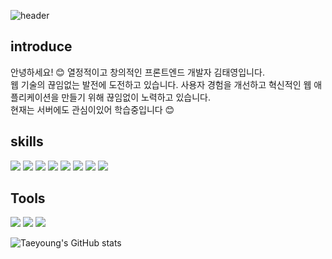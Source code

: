 
![header](https://capsule-render.vercel.app/api?type=wave&color=auto&height=300&section=header&text=hi!!%20i'm%20taeyoung&fontSize=90)

## introduce

안녕하세요! 😊 열정적이고 창의적인 프론트엔드 개발자 김태영입니다. <br />
웹 기술의 끊임없는 발전에 도전하고 있습니다. 사용자 경험을 개선하고 혁신적인 웹 애플리케이션을 만들기 위해 끊임없이 노력하고 있습니다. <br/>
현재는 서버에도 관심이있어 학습중입니다 😊


## skills


<img src="https://img.shields.io/badge/TypeScript-3178C6?style=flat-square&logo=TypeScript&logoColor=white"/></a>
<img src="https://img.shields.io/badge/React-61DAFB?style=flat-square&logo=React&logoColor=white"/></a>
<img src="https://img.shields.io/badge/JavaScript-F7DF1E?style=flat-square&logo=JavaScript&logoColor=white"/></a>
<img src="https://img.shields.io/badge/C-A8B9CC?style=flat-square&logo=C&logoColor=white"/></a>
<img src="https://img.shields.io/badge/Java-007396?style=flat-square&logo=Java&logoColor=white"/></a>
<img src="https://img.shields.io/badge/Html-3766AB?style=flat-square&logo=HTML5&logoColor=white"/></a> 
<img src="https://img.shields.io/badge/Python-3776AB?style=flat-square&logo=Python&logoColor=white"/></a>
<img src="https://img.shields.io/badge/Spring-6DB33F?style=flat-square&logo=Python&logoColor=white"/></a>

## Tools

<img src="https://img.shields.io/badge/Visual Studio-5C2D91?style=flat-square&logo=Visual Studio&logoColor=white"/></a>
<img src="https://img.shields.io/badge/IntelliJ IDEA-000000?style=flat-square&logo=IntelliJ IDEA&logoColor=white"/></a>
<img src="https://img.shields.io/badge/Visual Studio Code-007ACC?style=flat-square&logo=Visual Studio Code&logoColor=white"/></a>

![Taeyoung's GitHub stats](https://github-readme-stats.vercel.app/api?username=kimtaeyoung201910794&show_icons=true&theme=radical)
